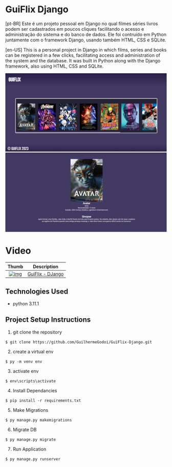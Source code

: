
# GuiFlix Django

[pt-BR] 
Este é um projeto pessoal em Django no qual filmes séries livros podem ser cadastrados em poucos cliques facilitando o acesso e administração do sistema e do banco de dados. Ele foi contruido em Python juntamente com o framework Django, usando também HTML, CSS e SQLite.

[en-US]
This is a personal project in Django in which films, series and books can be registered in a few clicks, facilitating access and administration of the system and the database. It was built in Python along with the Django framework, also using HTML, CSS and SQLite.

![img](Site.png)
![img](Sobre.png)

# Video
| Thumb | Description |
| :-: | --- |
| [![img](https://img.youtube.com/vi/Y982gZcIpsk/default.jpg)](https://youtu.be/Y982gZcIpsk) | [GuiFlix - DJango]()

## Technologies Used
- python 3.11.1

## Project Setup Instructions
1) git clone the repository 
```
$ git clone https://github.com/GuilhermeGodoi/GuiFlix-Django.git
```
2. create a virtual env
```
$ py -m venv env
```
3. activate env
```
$ env\scripts\activate
```
4. Install Dependancies
```
$ pip install -r requirements.txt
```
5. Make Migrations
```
$ py manage.py makemigrations
```
6. Migrate DB
```
$ py manage.py migrate
```
7. Run Application
```
$ py manage.py runserver
```